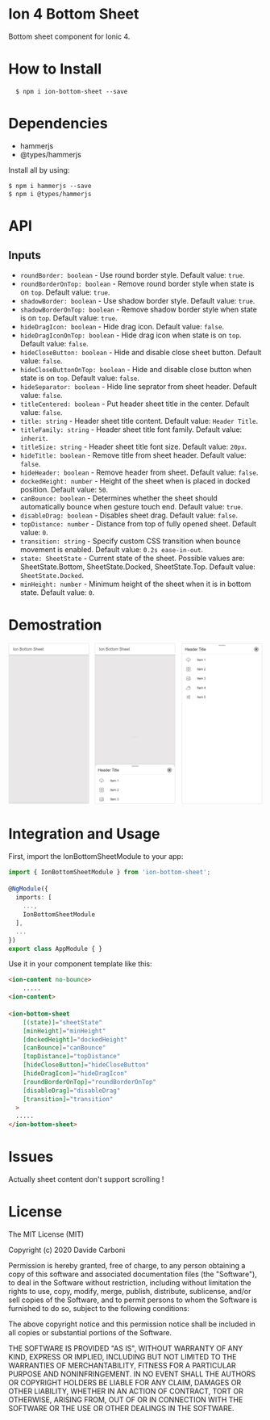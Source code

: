 # Ion 4 Bottom Sheet

Bottom sheet component for Ionic 4.

# How to Install
```
  $ npm i ion-bottom-sheet --save
```

# Dependencies

 - hammerjs
 - @types/hammerjs

Install all by using:
```
$ npm i hammerjs --save
$ npm i @types/hammerjs
```

# API

## Inputs
  - `roundBorder: boolean` - Use round border style. Default value: `true`.
  - `roundBorderOnTop: boolean` - Remove round border style when state is on `top`. Default value: `true`.
  - `shadowBorder: boolean` - Use shadow border style. Default value: `true`.
  - `shadowBorderOnTop: boolean` - Remove shadow border style when state is on `top`. Default value: `true`.
  - `hideDragIcon: boolean` - Hide drag icon. Default value: `false`.
  - `hideDragIconOnTop: boolean` - Hide drag icon when state is on `top`. Default value: `false`.
  - `hideCloseButton: boolean` - Hide and disable close sheet button. Default value: `false`.
  - `hideCloseButtonOnTop: boolean` - Hide and disable close button when state is on `top`. Default value: `false`.
  - `hideSeparator: boolean` - Hide line seprator from sheet header. Default value: `false`.
  - `titleCentered: boolean` - Put header sheet title in the center. Default value: `false`.
  - `title: string` - Header sheet title content. Default value: `Header Title`.
  - `titleFamily: string` - Header sheet title font family. Default value: `inherit`.
  - `titleSize: string` -  Header sheet title font size. Default value: `20px`.
  - `hideTitle: boolean` - Remove title from sheet header. Default value: `false`.
  - `hideHeader: boolean` - Remove header from sheet. Default value: `false`.
  - `dockedHeight: number` - Height of the sheet when is placed in docked position. Default value: `50`.
  - `canBounce: boolean` - Determines whether the sheet should automatically bounce when gesture touch end. Default value: `true`.
  - `disableDrag: boolean` - Disables sheet drag. Default value: `false`.
  - `topDistance: number` - Distance from top of fully opened sheet. Default value: `0`.
  - `transition: string` - Specify custom CSS transition when bounce movement is enabled. Default value: `0.2s ease-in-out`.
  - `state: SheetState` - Current state of the sheet. Possible values are: SheetState.Bottom, SheetState.Docked, SheetState.Top. Default value: `SheetState.Docked`.
  - `minHeight: number` - Minimum height of the sheet when it is in bottom state. Default value: `0`.
  
  
# Demostration

![Davide Carboni - Ion Bottom Sheet](doc/images/ion-sheet-states.png?raw=true "Title")

# Integration and Usage
First, import the IonBottomSheetModule to your app:

```typescript
import { IonBottomSheetModule } from 'ion-bottom-sheet';

@NgModule({
  imports: [
    ...,
    IonBottomSheetModule
  ],
  ...
})
export class AppModule { }
```

Use it in your component template like this:

```html
<ion-content no-bounce>
    .....
<ion-content>

<ion-bottom-sheet 
    [(state)]="sheetState" 
    [minHeight]="minHeight" 
    [dockedHeight]="dockedHeight"
    [canBounce]="canBounce" 
    [topDistance]="topDistance"
    [hideCloseButton]="hideCloseButton"
    [hideDragIcon]="hideDragIcon"
    [roundBorderOnTop]="roundBorderOnTop"
    [disableDrag]="disableDrag"
    [transition]="transition"
  >
  .....
</ion-bottom-sheet>
```

# Issues

Actually sheet content don't support scrolling !

# License

The MIT License (MIT)

Copyright (c) 2020 Davide Carboni

Permission is hereby granted, free of charge, to any person obtaining a copy of this software and associated documentation files (the "Software"), to deal in the Software without restriction, including without limitation the rights to use, copy, modify, merge, publish, distribute, sublicense, and/or sell copies of the Software, and to permit persons to whom the Software is furnished to do so, subject to the following conditions:

The above copyright notice and this permission notice shall be included in all copies or substantial portions of the Software.

THE SOFTWARE IS PROVIDED "AS IS", WITHOUT WARRANTY OF ANY KIND, EXPRESS OR IMPLIED, INCLUDING BUT NOT LIMITED TO THE WARRANTIES OF MERCHANTABILITY, FITNESS FOR A PARTICULAR PURPOSE AND NONINFRINGEMENT. IN NO EVENT SHALL THE AUTHORS OR COPYRIGHT HOLDERS BE LIABLE FOR ANY CLAIM, DAMAGES OR OTHER LIABILITY, WHETHER IN AN ACTION OF CONTRACT, TORT OR OTHERWISE, ARISING FROM, OUT OF OR IN CONNECTION WITH THE SOFTWARE OR THE USE OR OTHER DEALINGS IN THE SOFTWARE.